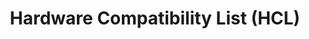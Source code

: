 ---
lang: de
layout: hcl
model: all
permalink: /de/hcl/
redirect_from:
- /de/compatible-hardware/
ref: 143
title: Hardware Compatibility List (HCL)
---